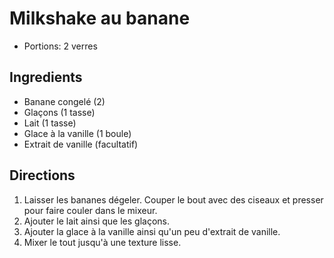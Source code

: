 # Milkshake au banane

- Portions: 2 verres

## Ingredients

- Banane congelé (2)
- Glaçons (1 tasse)
- Lait (1 tasse)
- Glace à la vanille (1 boule)
- Extrait de vanille (facultatif)

## Directions

1. Laisser les bananes dégeler. Couper le bout avec des ciseaux et presser pour faire couler dans le mixeur.
2. Ajouter le lait ainsi que les glaçons.
3. Ajouter la glace à la vanille ainsi qu'un peu d'extrait de vanille.
4. Mixer le tout jusqu'à une texture lisse.
